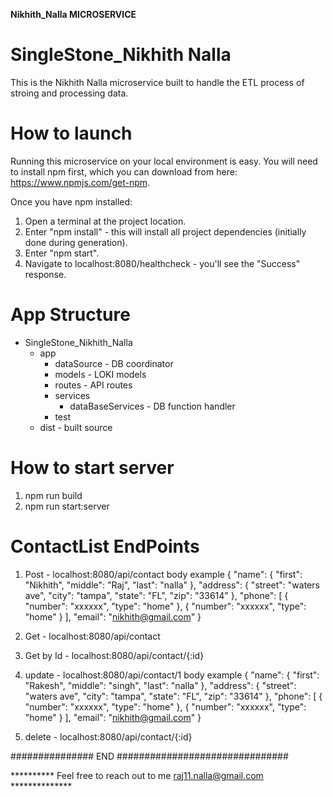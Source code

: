 **Nikhith_Nalla MICROSERVICE**

# SingleStone_Nikhith Nalla
This is the Nikhith Nalla microservice built to handle the ETL process of stroing and processing data.


# How to launch
Running this microservice on your local environment is easy.  You will need to install npm first, which you can download from here:  https://www.npmjs.com/get-npm.

Once you have npm installed:

1. Open a terminal at the project location.
2. Enter "npm install" - this will install all project dependencies (initially done during generation).
3. Enter "npm start".
4. Navigate to localhost:8080/healthcheck - you'll see the "Success" response.

# App Structure
- SingleStone_Nikhith_Nalla
  - app
    - dataSource   - DB coordinator
    - models        - LOKI models
    - routes        - API routes
    - services
      - dataBaseServices  - DB function handler
    - test
  - dist            - built source

# How to start server
1. npm run build
2. npm run start:server


# ContactList EndPoints
1. Post - localhost:8080/api/contact
   body example
{
    "name": {
        "first": "Nikhith",
        "middle": "Raj",
        "last": "nalla"
    },
    "address": {
        "street": "waters ave",
        "city": "tampa",
        "state": "FL",
        "zip": "33614"
    },
    "phone": [
        {
            "number": "xxxxxx",
            "type": "home"
        },
        {
            "number": "xxxxxx",
            "type": "home"
        }
    ],
    "email": "nikhith@gmail.com"
}

2. Get - localhost:8080/api/contact

3. Get by Id - localhost:8080/api/contact/{:id}

4. update - localhost:8080/api/contact/1
    body example
    {
    "name": {
        "first": "Rakesh",
        "middle": "singh",
        "last": "nalla"
    },
    "address": {
        "street": "waters ave",
        "city": "tampa",
        "state": "FL",
        "zip": "33614"
    },
    "phone": [
        {
            "number": "xxxxxx",
            "type": "home"
        },
        {
            "number": "xxxxxx",
            "type": "home"
        }
    ],
    "email": "nikhith@gmail.com"
}

5. delete - localhost:8080/api/contact/{:id}

############### END ###############################

**********  Feel free to reach out to me raj11.nalla@gmail.com **************
